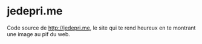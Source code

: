 jedepri.me
==========

Code source de http://jedepri.me, le site qui te rend heureux en te montrant une image au pif du web.

